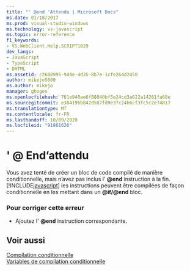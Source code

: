 ```yaml
---
title: "' @end 'Attendu | Microsoft Docs"
ms.date: 01/18/2017
ms.prod: visual-studio-windows
ms.technology: vs-javascript
ms.topic: error-reference
f1_keywords:
- VS.WebClient.Help.SCRIPT1029
dev_langs:
- JavaScript
- TypeScript
- DHTML
ms.assetid: c2608995-944e-4d35-8b7e-1cfe264d2458
author: mikejo5000
ms.author: mikejo
manager: ghogen
ms.openlocfilehash: 761e940ae6f88040bf5e24cd3a622a14261fa68e
ms.sourcegitcommit: e38419bb842d587fd9e37c24b6cf3fc5c2e74817
ms.translationtype: MT
ms.contentlocale: fr-FR
ms.lasthandoff: 10/09/2020
ms.locfileid: "91861626"
---
```

# <a name="expected-end"></a>' \@ End’attendu
Vous avez tenté de créer un bloc de code compilé de manière conditionnelle, mais n’avez pas inclus l' <strong>@end</strong> instruction à la fin. [!INCLUDE[javascript](../../javascript/includes/javascript-md.md)] les instructions peuvent être compilées de façon conditionnelle en les mettant dans un <strong>@if/@end</strong> bloc.  
  
### <a name="to-correct-this-error"></a>Pour corriger cette erreur  
  
- Ajoutez l' <strong>@end</strong> instruction correspondante.  
  
## <a name="see-also"></a>Voir aussi  
 [Compilation conditionnelle](/previous-versions/windows/internet-explorer/ie-developer/scripting-articles/121hztk3(v=vs.84))   
 [Variables de compilation conditionnelle](/previous-versions/windows/internet-explorer/ie-developer/scripting-articles/s59bkzce(v=vs.84))